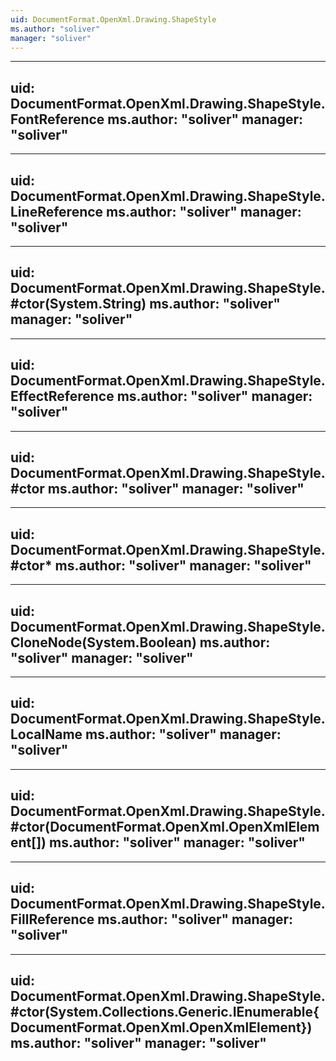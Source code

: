 ```yaml
---
uid: DocumentFormat.OpenXml.Drawing.ShapeStyle
ms.author: "soliver"
manager: "soliver"
---
```


---
uid: DocumentFormat.OpenXml.Drawing.ShapeStyle.FontReference
ms.author: "soliver"
manager: "soliver"
---

---
uid: DocumentFormat.OpenXml.Drawing.ShapeStyle.LineReference
ms.author: "soliver"
manager: "soliver"
---

---
uid: DocumentFormat.OpenXml.Drawing.ShapeStyle.#ctor(System.String)
ms.author: "soliver"
manager: "soliver"
---

---
uid: DocumentFormat.OpenXml.Drawing.ShapeStyle.EffectReference
ms.author: "soliver"
manager: "soliver"
---

---
uid: DocumentFormat.OpenXml.Drawing.ShapeStyle.#ctor
ms.author: "soliver"
manager: "soliver"
---

---
uid: DocumentFormat.OpenXml.Drawing.ShapeStyle.#ctor*
ms.author: "soliver"
manager: "soliver"
---

---
uid: DocumentFormat.OpenXml.Drawing.ShapeStyle.CloneNode(System.Boolean)
ms.author: "soliver"
manager: "soliver"
---

---
uid: DocumentFormat.OpenXml.Drawing.ShapeStyle.LocalName
ms.author: "soliver"
manager: "soliver"
---

---
uid: DocumentFormat.OpenXml.Drawing.ShapeStyle.#ctor(DocumentFormat.OpenXml.OpenXmlElement[])
ms.author: "soliver"
manager: "soliver"
---

---
uid: DocumentFormat.OpenXml.Drawing.ShapeStyle.FillReference
ms.author: "soliver"
manager: "soliver"
---

---
uid: DocumentFormat.OpenXml.Drawing.ShapeStyle.#ctor(System.Collections.Generic.IEnumerable{DocumentFormat.OpenXml.OpenXmlElement})
ms.author: "soliver"
manager: "soliver"
---
